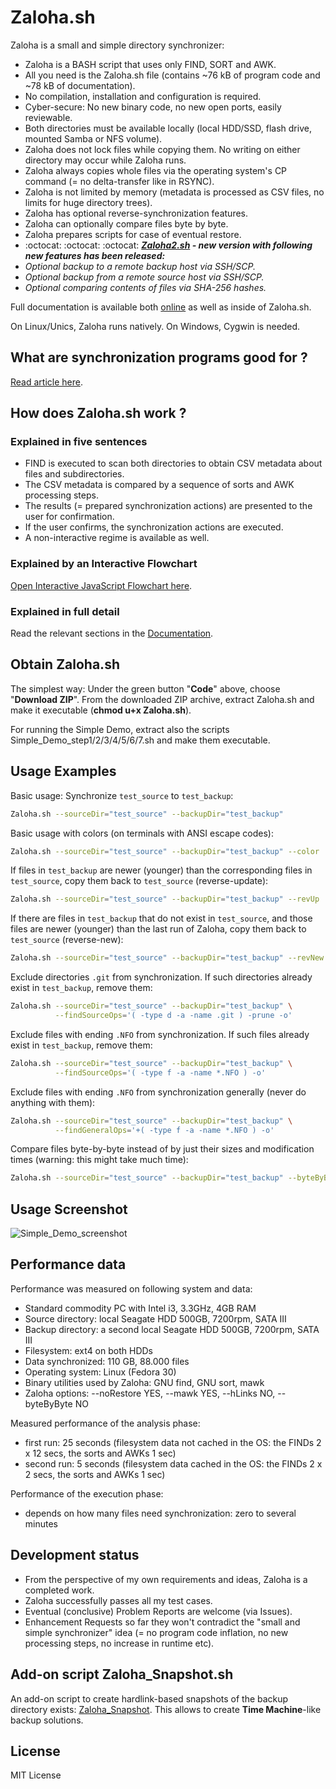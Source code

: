 # Zaloha.sh

Zaloha is a small and simple directory synchronizer:

 * Zaloha is a BASH script that uses only FIND, SORT and AWK.
 * All you need is the Zaloha.sh file (contains ~76 kB of program code and ~78 kB of documentation).
 * No compilation, installation and configuration is required.
 * Cyber-secure: No new binary code, no new open ports, easily reviewable.
 * Both directories must be available locally (local HDD/SSD, flash drive, mounted Samba or NFS volume).
 * Zaloha does not lock files while copying them. No writing on either directory may occur while Zaloha runs.
 * Zaloha always copies whole files via the operating system's CP command (= no delta-transfer like in RSYNC).
 * Zaloha is not limited by memory (metadata is processed as CSV files, no limits for huge directory trees).
 * Zaloha has optional reverse-synchronization features.
 * Zaloha can optionally compare files byte by byte.
 * Zaloha prepares scripts for case of eventual restore.
 * :octocat: :octocat: :octocat: ***[Zaloha2.sh](https://github.com/Fitus/Zaloha2.sh) - new version with following new features has been released:***
 * *Optional backup to a remote backup host via SSH/SCP.*
 * *Optional backup from a remote source host via SSH/SCP.*
 * *Optional comparing contents of files via SHA-256 hashes.*

Full documentation is available both [online](DOCUMENTATION.md) as well as inside of Zaloha.sh.

On Linux/Unics, Zaloha runs natively. On Windows, Cygwin is needed.

## What are synchronization programs good for ?

[Read article here](https://fitus.github.io/).

## How does Zaloha.sh work ?

### Explained in five sentences

 * FIND is executed to scan both directories to obtain CSV metadata about files and subdirectories.
 * The CSV metadata is compared by a sequence of sorts and AWK processing steps.
 * The results (= prepared synchronization actions) are presented to the user for confirmation.
 * If the user confirms, the synchronization actions are executed.
 * A non-interactive regime is available as well.

### Explained by an Interactive Flowchart

[Open Interactive JavaScript Flowchart here](https://fitus.github.io/flowchart.html).

### Explained in full detail

Read the relevant sections in the [Documentation](DOCUMENTATION.md).

## Obtain Zaloha.sh

The simplest way: Under the green button "<b>Code</b>" above, choose "<b>Download ZIP</b>".
From the downloaded ZIP archive, extract Zaloha.sh and make it executable (<b>chmod u+x Zaloha.sh</b>).

For running the Simple Demo, extract also the scripts Simple_Demo_step1/2/3/4/5/6/7.sh and make them executable.

## Usage Examples

Basic usage: Synchronize <code>test_source</code> to <code>test_backup</code>:

```bash
Zaloha.sh --sourceDir="test_source" --backupDir="test_backup"
```

Basic usage with colors (on terminals with ANSI escape codes):

```bash
Zaloha.sh --sourceDir="test_source" --backupDir="test_backup" --color
```

If files in <code>test_backup</code> are newer (younger) than the corresponding files in <code>test_source</code>,
copy them back to <code>test_source</code> (reverse-update):

```bash
Zaloha.sh --sourceDir="test_source" --backupDir="test_backup" --revUp
```

If there are files in <code>test_backup</code> that do not exist in <code>test_source</code>,
and those files are newer (younger) than the last run of Zaloha,
copy them back to <code>test_source</code> (reverse-new):

```bash
Zaloha.sh --sourceDir="test_source" --backupDir="test_backup" --revNew
```

Exclude directories <code>.git</code> from synchronization. If such directories already exist in <code>test_backup</code>, remove them:

```bash
Zaloha.sh --sourceDir="test_source" --backupDir="test_backup" \
          --findSourceOps='( -type d -a -name .git ) -prune -o'
```

Exclude files with ending <code>.NFO</code> from synchronization. If such files already exist in <code>test_backup</code>, remove them:

```bash
Zaloha.sh --sourceDir="test_source" --backupDir="test_backup" \
          --findSourceOps='( -type f -a -name *.NFO ) -o'
```

Exclude files with ending <code>.NFO</code> from synchronization generally (never do anything with them):

```bash
Zaloha.sh --sourceDir="test_source" --backupDir="test_backup" \
          --findGeneralOps='+( -type f -a -name *.NFO ) -o'
```

Compare files byte-by-byte instead of by just their sizes and modification times (warning: this might take much time):

```bash
Zaloha.sh --sourceDir="test_source" --backupDir="test_backup" --byteByByte
```

## Usage Screenshot
![Simple_Demo_screenshot](Simple_Demo_screenshot.png)

## Performance data

Performance was measured on following system and data:

 * Standard commodity PC with Intel i3, 3.3GHz, 4GB RAM
 * Source directory: local Seagate HDD 500GB, 7200rpm, SATA III
 * Backup directory: a second local Seagate HDD 500GB, 7200rpm, SATA III
 * Filesystem: ext4 on both HDDs
 * Data synchronized: 110 GB, 88.000 files
 * Operating system: Linux (Fedora 30)
 * Binary utilities used by Zaloha: GNU find, GNU sort, mawk
 * Zaloha options: --noRestore YES, --mawk YES, --hLinks NO, --byteByByte NO

Measured performance of the analysis phase:
 * first run: 25 seconds (filesystem data not cached in the OS: the FINDs 2 x 12 secs, the sorts and AWKs 1 sec)
 * second run: 5 seconds (filesystem data cached in the OS: the FINDs 2 x 2 secs, the sorts and AWKs 1 sec)

Performance of the execution phase:
 * depends on how many files need synchronization: zero to several minutes

## Development status

 * From the perspective of my own requirements and ideas, Zaloha is a completed work.
 * Zaloha successfully passes all my test cases.
 * Eventual (conclusive) Problem Reports are welcome (via Issues).
 * Enhancement Requests so far they won't contradict the "small and simple synchronizer" idea (= no program code inflation, no new processing steps, no increase in runtime etc).

## Add-on script Zaloha_Snapshot.sh

An add-on script to create hardlink-based snapshots of the backup directory exists: [Zaloha_Snapshot](https://github.com/Fitus/Zaloha_Snapshot.sh).
This allows to create **Time&nbsp;Machine**-like backup solutions.

## License
MIT License
